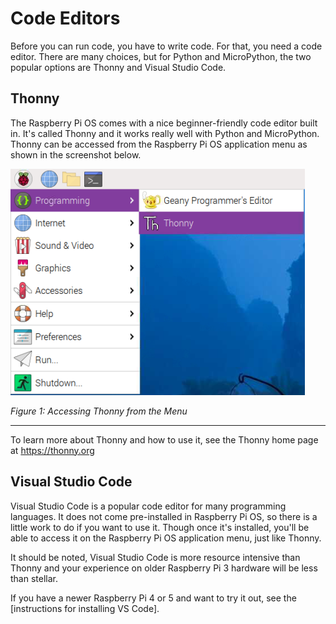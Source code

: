 # Code Editors
Before you can run code, you have to write code. For that, you need a code editor. There are many choices, but for Python and MicroPython, the two popular options are Thonny and Visual Studio Code.

## Thonny
The Raspberry Pi OS comes with a nice beginner-friendly code editor built in. It's called Thonny and it works really well with Python and MicroPython. Thonny can be accessed from the Raspberry Pi OS application menu as shown in the screenshot below.

![Accessing Thonny](https://github.com/DavesCodeMusings/school-coding-lab/blob/main/docs/images/Thonny.png)

_Figure 1: Accessing Thonny from the Menu_

___

To learn more about Thonny and how to use it, see the Thonny home page at https://thonny.org

## Visual Studio Code
Visual Studio Code is a popular code editor for many programming languages. It does not come pre-installed in Raspberry Pi OS, so there is a little work to do if you want to use it. Though once it's installed, you'll be able to access it on the Raspberry Pi OS application menu, just like Thonny.

It should be noted, Visual Studio Code is more resource intensive than Thonny and your experience on older Raspberry Pi 3 hardware will be less than stellar.

If you have a newer Raspberry Pi 4 or 5 and want to try it out, see the [instructions for installing VS Code].
